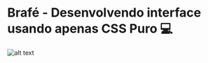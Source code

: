 # Brafé - Desenvolvendo interface usando apenas CSS Puro :computer: 

![alt text](https://raw.githubusercontent.com/GabrielChagas1/Cursos/master/Origamid/Brafe-1/Puro/screen.jpg)